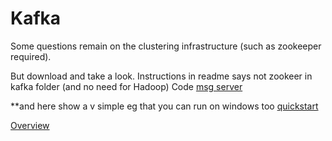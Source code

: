 # Kafka

Some questions remain on the clustering infrastructure (such as zookeeper required).

But download and take a look. Instructions in readme says not zookeer in kafka folder (and no need for Hadoop)
Code
[msg server](https://github.com/abhioncbr/Kafka-Message-Server)

**and here show a v simple eg that you can run on windows too
[quickstart](https://kafka.apache.org/quickstart)

[Overview](https://www.infoq.com/articles/apache-kafka)
